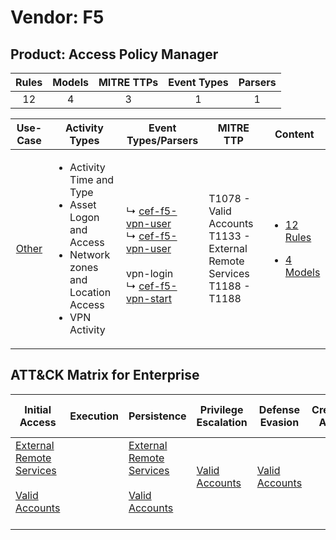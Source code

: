 Vendor: F5
==========
Product: Access Policy Manager
------------------------------
| Rules | Models | MITRE TTPs | Event Types | Parsers |
|:-----:|:------:|:----------:|:-----------:|:-------:|
|  12   |   4    |     3      |      1      |    1    |

|                Use-Case                | Activity Types                                                                                                                          | Event Types/Parsers                                                                                                                                                                                                             | MITRE TTP                                                                       | Content                                                                                                    |
|:--------------------------------------:| --------------------------------------------------------------------------------------------------------------------------------------- | ------------------------------------------------------------------------------------------------------------------------------------------------------------------------------------------------------------------------------- | ------------------------------------------------------------------------------- | ---------------------------------------------------------------------------------------------------------- |
| [Other](../../../UseCases/uc_other.md) | <ul><li>Activity Time  and Type</li><li>Asset Logon and Access</li><li>Network zones and Location Access</li><li>VPN Activity</li></ul> |  <br> ↳ [cef-f5-vpn-user](Parsers/parserContent_cef-f5-vpn-user.md)<br> ↳ [cef-f5-vpn-user](Parsers/parserContent_cef-f5-vpn-user.md)<br><br> vpn-login<br> ↳ [cef-f5-vpn-start](Parsers/parserContent_cef-f5-vpn-start.md)<br> | T1078 - Valid Accounts<br>T1133 - External Remote Services<br>T1188 - T1188<br> | [<ul><li>12 Rules</li></ul><ul><li>4 Models</li></ul>](Rules_Models/r_m_f5_access_policy_manager_Other.md) |

ATT&CK Matrix for Enterprise
----------------------------
| Initial Access                                                                                                                                   | Execution | Persistence                                                                                                                                      | Privilege Escalation                                                | Defense Evasion                                                     | Credential Access | Discovery | Lateral Movement | Collection | Command and Control | Exfiltration | Impact |
| ------------------------------------------------------------------------------------------------------------------------------------------------ | --------- | ------------------------------------------------------------------------------------------------------------------------------------------------ | ------------------------------------------------------------------- | ------------------------------------------------------------------- | ----------------- | --------- | ---------------- | ---------- | ------------------- | ------------ | ------ |
| [External Remote Services](https://attack.mitre.org/techniques/T1133)<br><br>[Valid Accounts](https://attack.mitre.org/techniques/T1078)<br><br> |           | [External Remote Services](https://attack.mitre.org/techniques/T1133)<br><br>[Valid Accounts](https://attack.mitre.org/techniques/T1078)<br><br> | [Valid Accounts](https://attack.mitre.org/techniques/T1078)<br><br> | [Valid Accounts](https://attack.mitre.org/techniques/T1078)<br><br> |                   |           |                  |            |                     |              |        |